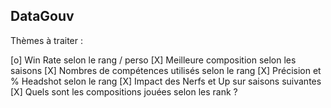 ## DataGouv

Thèmes à traiter : 

[o] Win Rate selon le rang / perso
[X] Meilleure composition selon les saisons
[X] Nombres de compétences utilisés selon le rang
[X] Précision et % Headshot selon le rang
[X] Impact des Nerfs et Up sur saisons suivantes
[X] Quels sont les compositions jouées selon les rank ?


